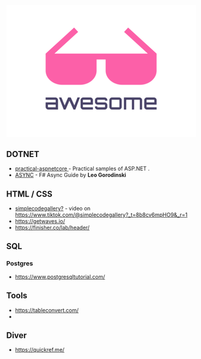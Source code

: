 ![awesome](logo.svg "awesome")



## DOTNET

- [practical-aspnetcore ](https://github.com/dodyg/practical-aspnetcore ) - Practical samples of ASP.NET .
- [ASYNC](https://medium.com/@eulerfx/f-async-guide-eb3c8a2d180a) - F# Async Guide by **Leo Gorodinski**

## HTML / CSS

- [simplecodegallery?](https://github.com/simplecodegallery?tab=repositories) - video on https://www.tiktok.com/@simplecodegallery?_t=8b8cv6mpHO9&_r=1
- https://getwaves.io/
- https://finisher.co/lab/header/

## SQL

### Postgres

- https://www.postgresqltutorial.com/

## Tools

- https://tableconvert.com/
- 
## Diver

- https://quickref.me/
